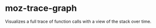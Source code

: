 moz-trace-graph
===============

Visualizes a full trace of function calls with a view of the stack over time.
